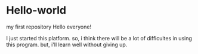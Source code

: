 # Hello-world
my first repository
Hello everyone!

I just started this platform.
so, i think there will be a lot of difficultes in using this program. but, i'll learn well without giving up.
